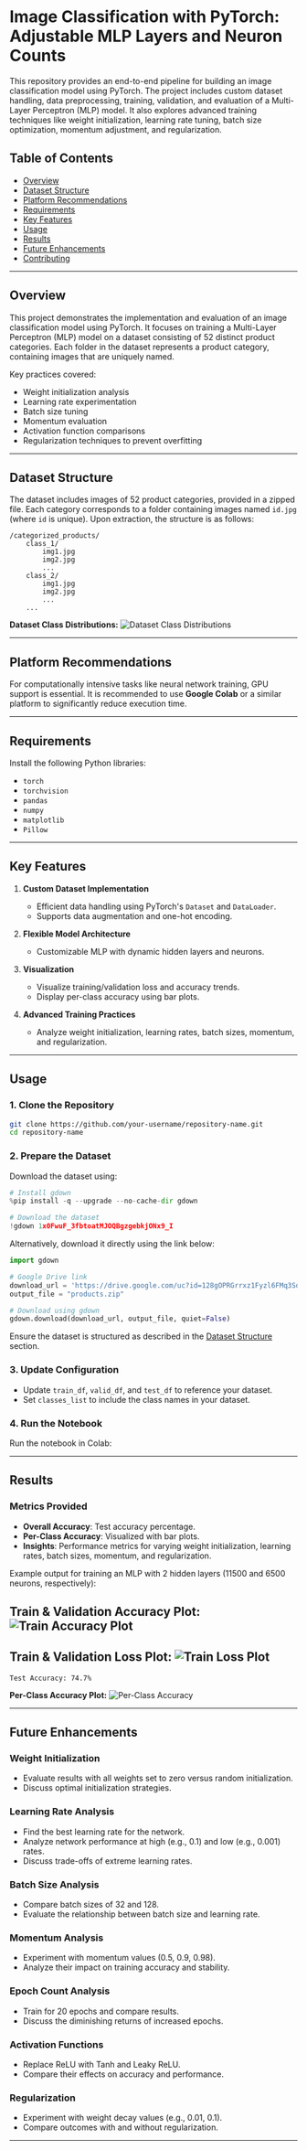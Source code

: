 # **Image Classification with PyTorch: Adjustable MLP Layers and Neuron Counts**

This repository provides an end-to-end pipeline for building an image classification model using PyTorch. The project includes custom dataset handling, data preprocessing, training, validation, and evaluation of a Multi-Layer Perceptron (MLP) model. It also explores advanced training techniques like weight initialization, learning rate tuning, batch size optimization, momentum adjustment, and regularization.

## **Table of Contents**
- [Overview](#overview)
- [Dataset Structure](#dataset-structure)
- [Platform Recommendations](#platform-recommendations)
- [Requirements](#requirements)
- [Key Features](#key-features)
- [Usage](#usage)
- [Results](#results)
- [Future Enhancements](#future-enhancements)
- [Contributing](#contributing)

---

## **Overview**

This project demonstrates the implementation and evaluation of an image classification model using PyTorch. It focuses on training a Multi-Layer Perceptron (MLP) model on a dataset consisting of 52 distinct product categories. Each folder in the dataset represents a product category, containing images that are uniquely named.

Key practices covered:
- Weight initialization analysis
- Learning rate experimentation
- Batch size tuning
- Momentum evaluation
- Activation function comparisons
- Regularization techniques to prevent overfitting

---

## **Dataset Structure**

The dataset includes images of 52 product categories, provided in a zipped file. Each category corresponds to a folder containing images named `id.jpg` (where `id` is unique). Upon extraction, the structure is as follows:

```
/categorized_products/
    class_1/
        img1.jpg
        img2.jpg
        ...
    class_2/
        img1.jpg
        img2.jpg
        ...
    ...
```

**Dataset Class Distributions:**
![Dataset Class Distributions](./Images/data-class-distributions.png)

---

## **Platform Recommendations**

For computationally intensive tasks like neural network training, GPU support is essential. It is recommended to use **Google Colab** or a similar platform to significantly reduce execution time.

---

## **Requirements**

Install the following Python libraries:

- `torch`
- `torchvision`
- `pandas`
- `numpy`
- `matplotlib`
- `Pillow`

---

## **Key Features**

1. **Custom Dataset Implementation**
   - Efficient data handling using PyTorch's `Dataset` and `DataLoader`.
   - Supports data augmentation and one-hot encoding.

2. **Flexible Model Architecture**
   - Customizable MLP with dynamic hidden layers and neurons.

3. **Visualization**
   - Visualize training/validation loss and accuracy trends.
   - Display per-class accuracy using bar plots.

4. **Advanced Training Practices**
   - Analyze weight initialization, learning rates, batch sizes, momentum, and regularization.

---

## **Usage**

### **1. Clone the Repository**
```bash
git clone https://github.com/your-username/repository-name.git
cd repository-name
```

### **2. Prepare the Dataset**
Download the dataset using:
```python
# Install gdown
%pip install -q --upgrade --no-cache-dir gdown

# Download the dataset
!gdown 1x0FwuF_3fbtoatMJOQBgzgebkjONx9_I
```

Alternatively, download it directly using the link below:
```python
import gdown

# Google Drive link
download_url = 'https://drive.google.com/uc?id=128gOPRGrrxz1Fyzl6FMq3Sdigx1VbOHq'
output_file = "products.zip"

# Download using gdown
gdown.download(download_url, output_file, quiet=False)
```

Ensure the dataset is structured as described in the [Dataset Structure](#dataset-structure) section.

### **3. Update Configuration**
- Update `train_df`, `valid_df`, and `test_df` to reference your dataset.
- Set `classes_list` to include the class names in your dataset.

### **4. Run the Notebook**
Run the notebook in Colab:


---

## **Results**

### **Metrics Provided**
- **Overall Accuracy**: Test accuracy percentage.
- **Per-Class Accuracy**: Visualized with bar plots.
- **Insights**: Performance metrics for varying weight initialization, learning rates, batch sizes, momentum, and regularization.

Example output for training an MLP with 2 hidden layers (11500 and 6500 neurons, respectively):

**Train & Validation Accuracy Plot:**
![Train Accuracy Plot](./Images/train-acc_diag.png)
---
**Train & Validation Loss Plot:**
![Train Loss Plot](./Images/train-loss-acc.png)
---


```
Test Accuracy: 74.7%
```

**Per-Class Accuracy Plot:**
![Per-Class Accuracy](./Images/test-per-class-acc.png)

---

## **Future Enhancements**

### **Weight Initialization**
- Evaluate results with all weights set to zero versus random initialization.
- Discuss optimal initialization strategies.

### **Learning Rate Analysis**
- Find the best learning rate for the network.
- Analyze network performance at high (e.g., 0.1) and low (e.g., 0.001) rates.
- Discuss trade-offs of extreme learning rates.

### **Batch Size Analysis**
- Compare batch sizes of 32 and 128.
- Evaluate the relationship between batch size and learning rate.

### **Momentum Analysis**
- Experiment with momentum values (0.5, 0.9, 0.98).
- Analyze their impact on training accuracy and stability.

### **Epoch Count Analysis**
- Train for 20 epochs and compare results.
- Discuss the diminishing returns of increased epochs.

### **Activation Functions**
- Replace ReLU with Tanh and Leaky ReLU.
- Compare their effects on accuracy and performance.

### **Regularization**
- Experiment with weight decay values (e.g., 0.01, 0.1).
- Compare outcomes with and without regularization.

---
